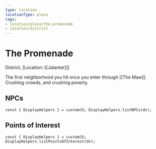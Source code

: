 ```yaml
---
type: location
locationType: place
tags: 
- location/place/the-promenade
- location/district
---
```


# The Promenade
District, [Location::[[Jalantar]]]

The first neighborhood you hit once you enter through [[The Maw]]. Crushing crowds, and crushing poverty. 

## NPCs
```dataviewjs
const { DisplayHelpers } = customJS; DisplayHelpers.listNPCs(dv);
```

## Points of Interest
```dataviewjs
const { DisplayHelpers } = customJS; DisplayHelpers.listPointsOfInterest(dv);
```
